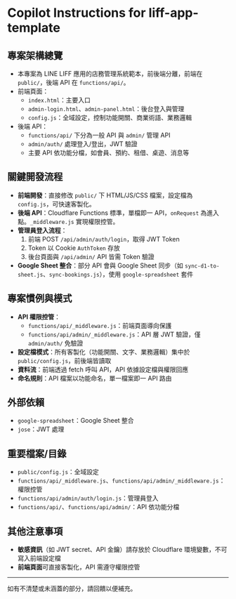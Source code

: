 # Copilot Instructions for liff-app-template

## 專案架構總覽
- 本專案為 LINE LIFF 應用的店務管理系統範本，前後端分離，前端在 `public/`，後端 API 在 `functions/api/`。
- 前端頁面：
  - `index.html`：主要入口
  - `admin-login.html`、`admin-panel.html`：後台登入與管理
  - `config.js`：全域設定，控制功能開關、商業術語、業務邏輯
- 後端 API：
  - `functions/api/` 下分為一般 API 與 `admin/` 管理 API
  - `admin/auth/` 處理登入/登出，JWT 驗證
  - 主要 API 依功能分檔，如會員、預約、租借、桌遊、消息等

## 關鍵開發流程
- **前端開發**：直接修改 `public/` 下 HTML/JS/CSS 檔案，設定檔為 `config.js`，可快速客製化。
- **後端 API**：Cloudflare Functions 標準，單檔即一 API，`onRequest` 為進入點。`_middleware.js` 實現權限控管。
- **管理員登入流程**：
  1. 前端 POST `/api/admin/auth/login`，取得 JWT Token
  2. Token 以 Cookie `AuthToken` 存放
  3. 後台頁面與 `/api/admin/` API 皆需 Token 驗證
- **Google Sheet 整合**：部分 API 會與 Google Sheet 同步（如 `sync-d1-to-sheet.js`、`sync-bookings.js`），使用 `google-spreadsheet` 套件

## 專案慣例與模式
- **API 權限控管**：
  - `functions/api/_middleware.js`：前端頁面導向保護
  - `functions/api/admin/_middleware.js`：API 層 JWT 驗證，僅 `admin/auth/` 免驗證
- **設定檔模式**：所有客製化（功能開關、文字、業務邏輯）集中於 `public/config.js`，前後端皆讀取
- **資料流**：前端透過 fetch 呼叫 API，API 依據設定檔與權限回應
- **命名規則**：API 檔案以功能命名，單一檔案即一 API 路由

## 外部依賴
- `google-spreadsheet`：Google Sheet 整合
- `jose`：JWT 處理

## 重要檔案/目錄
- `public/config.js`：全域設定
- `functions/api/_middleware.js`、`functions/api/admin/_middleware.js`：權限控管
- `functions/api/admin/auth/login.js`：管理員登入
- `functions/api/`、`functions/api/admin/`：API 依功能分檔

## 其他注意事項
- **敏感資訊**（如 JWT secret、API 金鑰）請存放於 Cloudflare 環境變數，不可寫入前端設定檔
- **前端頁面**可直接客製化，API 需遵守權限控管

---
如有不清楚或未涵蓋的部分，請回饋以便補充。
